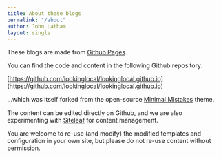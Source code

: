 ```yaml
---
title: About these blogs
permalink: "/about"
author: John Latham
layout: single
---
```


These blogs are made from [Github Pages](https://pages.github.com/).

You can find the code and content in the following Github repository:

[https://github.com/lookinglocal/lookinglocal.github.io](https://github.com/lookinglocal/lookinglocal.github.io)

...which was itself forked from the open-source [Minimal Mistakes](https://mmistakes.github.io/minimal-mistakes/) theme.

The content can be edited directly on Github, and we are also experimenting with [Siteleaf](https://www.siteleaf.com/) for content management.

You are welcome to re-use (and modify) the modified templates and configuration in your own site, but please do not re-use content without permission.